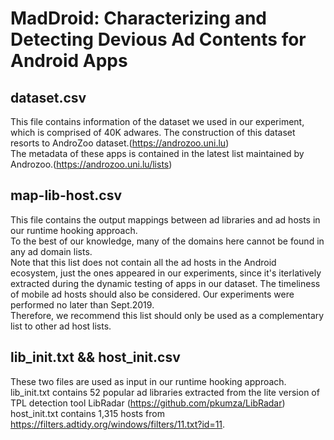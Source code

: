 # MadDroid: Characterizing and Detecting Devious Ad Contents for Android Apps

## dataset.csv ##
This file contains information of the dataset we used in our experiment, which is comprised of 40K adwares.
The construction of this dataset resorts to AndroZoo dataset.(https://androzoo.uni.lu)  
The metadata of these apps is contained in the latest list maintained by Androzoo.(https://androzoo.uni.lu/lists)

## map-lib-host.csv ##

This file contains the output mappings between ad libraries and ad hosts in our runtime hooking approach.  
To the best of our knowledge, many of the domains here cannot be found in any ad domain lists.  
Note that this list does not contain all the ad hosts in the Android ecosystem, just the ones appeared in our experiments, since it's iterlatively extracted during the dynamic testing of apps in our dataset. The timeliness of mobile ad hosts should also be considered. Our experiments were performed no later than Sept.2019.  
Therefore, we recommend this list should only be used as a complementary list to other ad host lists.

## lib_init.txt && host_init.csv ##

These two files are used as input in our runtime hooking approach.  
lib_init.txt contains 52 popular ad libraries extracted from the lite version of TPL detection tool LibRadar (https://github.com/pkumza/LibRadar)  
host_init.txt contains 1,315 hosts from https://filters.adtidy.org/windows/filters/11.txt?id=11.
